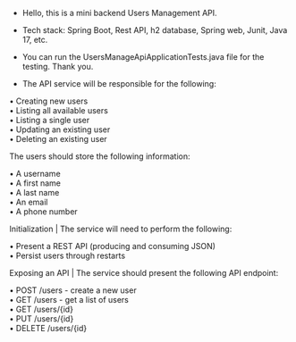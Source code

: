 - Hello, this is a mini backend Users Management API.

- Tech stack: Spring Boot, Rest API, h2 database, Spring web, Junit, Java 17,  etc.
  
- You can run the UsersManageApiApplicationTests.java file for the testing. Thank you.

- The API service will be responsible for the following:

• Creating new users<br>
• Listing all available users<br>
• Listing a single user<br>
• Updating an existing user<br>
• Deleting an existing user<br>

The users should store the following information:

• A username<br>
• A first name<br>
• A last name<br>
• An email<br>
• A phone number<br>

Initialization | The service will need to perform the following:

• Present a REST API (producing and consuming JSON)<br>
• Persist users through restarts<br>

Exposing an API | The service should present the following API endpoint:

• POST /users - create a new user<br>
• GET /users - get a list of users<br>
• GET /users/{id}<br>
• PUT /users/{id}<br>
• DELETE /users/{id}<br>
